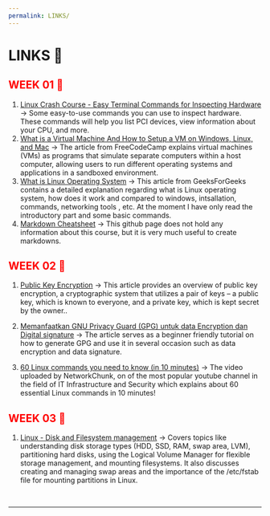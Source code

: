 ```yaml
---
permalink: LINKS/
---
```


# LINKS 🔗
<h2 style="color:red">WEEK 01 🚩</h2>

1. [Linux Crash Course - Easy Terminal Commands for Inspecting Hardware](https://youtu.be/oGyJr-iUwt8?si=59V2boc0XfmlFekg)
-> Some easy-to-use commands you can use to inspect hardware. 
These commands will help you list PCI devices, view information about your CPU, and more.
2. [What is a Virtual Machine And How to Setup a VM on Windows, Linux, and Mac](https://www.freecodecamp.org/news/what-is-a-virtual-machine-and-how-to-setup-a-vm-on-windows-linux-and-mac/)
-> The article from FreeCodeCamp explains virtual machines (VMs) as programs that simulate separate computers within a host computer, allowing users to run different operating systems and applications in a sandboxed environment. 
3. [What is Linux Operating System](https://www.geeksforgeeks.org/introduction-to-linux-operating-system/)
-> This article from GeeksForGeeks contains a detailed explanation regarding what is Linux operating system, how does it work and compared to windows, intsallation, commands, networking tools , etc. At the moment I have only read the introductory part and some basic commands.
4. [Markdown Cheatsheet](https://github.com/adam-p/markdown-here/wiki/Markdown-Cheatsheet)
-> This github page does not hold any information about this course, but it is very much useful to create markdowns.

<h2 style="color:red">WEEK 02 🚩</h2>

1. [Public Key Encryption](https://www.ibm.com/docs/en/cics-ts/5.4?topic=protection-public-key-encryption)
-> This article provides an overview of public key encryption, a cryptographic system that utilizes a pair of keys – a public key, which is known to everyone, and a private key, which is kept secret by the owner..

2. [Memanfaatkan GNU Privacy Guard (GPG) untuk data Encryption dan Digital signature](https://medium.com/telkomdev/memanfaatkan-gnu-privacy-guard-gpg-untuk-data-encryption-dan-digital-signature-68284d03773b)
-> The article serves as a beginner friendly tutorial on how to generate GPG and use it in several occasion such as data encryption and data signature. 

3. [60 Linux commands you need to know (in 10 minutes)](https://youtu.be/gd7BXuUQ91w?si=0F7hkATjRO0L8aa-)
-> The video uploaded by NetworkChunk, on of the most popular youtube channel in the field of IT Infrastructure and Security which explains about 60 essential
Linux commands in 10 minutes!

<h2 style="color:red">WEEK 03 🚩</h2>

1. [Linux - Disk and Filesystem management](https://sangkyu519.medium.com/linux-disk-and-filesystem-management-beabbcd2c05c)
->  Covers topics like understanding disk storage types (HDD, SSD, RAM, swap area, LVM), partitioning hard disks, using the Logical Volume Manager for flexible storage management, and mounting filesystems. It also discusses creating and managing swap areas and the importance of the /etc/fstab file for mounting partitions in Linux.


<br>
<hr>
